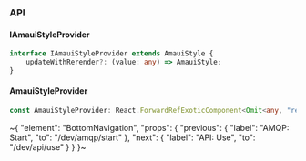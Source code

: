 

### API

#### IAmauiStyleProvider

```ts
interface IAmauiStyleProvider extends AmauiStyle {
    updateWithRerender?: (value: any) => AmauiStyle;
}
```

#### AmauiStyleProvider

```ts
const AmauiStyleProvider: React.ForwardRefExoticComponent<Omit<any, "ref"> & React.RefAttributes<unknown>>;
```

~{
  "element": "BottomNavigation",
  "props": {
    "previous": {
      "label": "AMQP: Start",
      "to": "/dev/amqp/start"
    },
    "next": {
      "label": "API: Use",
      "to": "/dev/api/use"
    }
  }
}~
